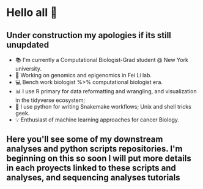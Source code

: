 # Hello all 🫡
## Under construction my apologies if its still unupdated
<!--
**FSantos-De-Jesus/FSantos-De-Jesus** is a ✨ _special_ ✨ repository because its `README.md` (this file) appears on your GitHub profile.

Here are some ideas to get you started:

- 🔭 I’m currently working on ...
- 🌱 I’m currently learning ...
- 👯 I’m looking to collaborate on ...
- 🤔 I’m looking for help with ...
- 💬 Ask me about ...
- 📫 How to reach me: ...
- 😄 Pronouns: ...
- ⚡ Fun fact: ...
-->

- 📚 I'm currently a Computational Biologist-Grad student @ New York university.
- 🧬 Working on genomics and epigenomics in Fei Li lab.
- 💻 Bench work biologist %>% computational biologist era.
- 📊 I use R primary for data reformatting and wrangling, and visualization in the tidyverse ecosystem;
- 🍒 I use python for writing Snakemake workflows; Unix and shell tricks geek.
- 💡 Enthusiast of machine learning approaches for cancer Biology.

## Here you'll see some of my downstream analyses and python scripts repositories. I'm beginning on this so soon I will put more details in each proyects linked to these scripts and analyses, and sequencing analyses tutorials
